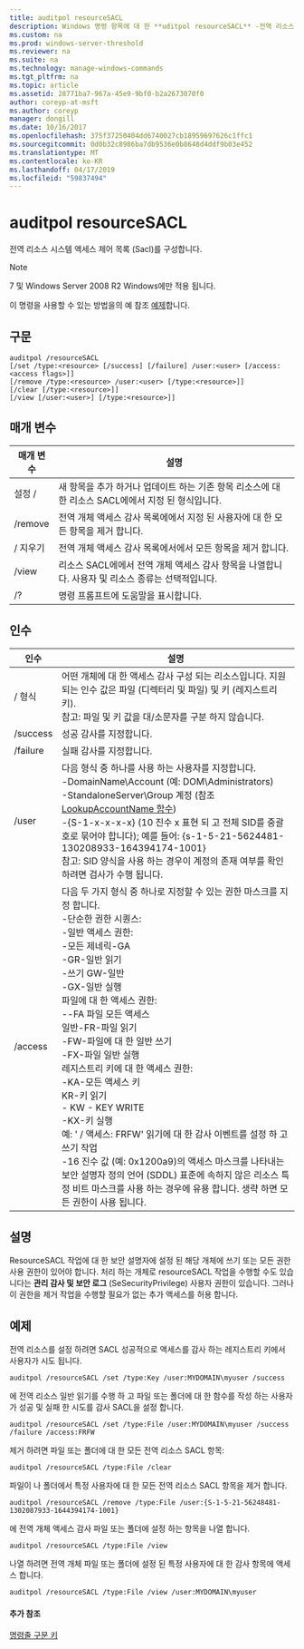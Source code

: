 ```yaml
---
title: auditpol resourceSACL
description: Windows 명령 항목에 대 한 **uditpol resourceSACL** -전역 리소스 시스템 액세스 제어 목록 (Sacl)를 구성 합니다.
ms.custom: na
ms.prod: windows-server-threshold
ms.reviewer: na
ms.suite: na
ms.technology: manage-windows-commands
ms.tgt_pltfrm: na
ms.topic: article
ms.assetid: 28771ba7-967a-45e9-9bf0-b2a2673070f0
author: coreyp-at-msft
ms.author: coreyp
manager: dongill
ms.date: 10/16/2017
ms.openlocfilehash: 375f37250404dd6740027cb18959697626c1ffc1
ms.sourcegitcommit: 0d0b32c8986ba7db9536e0b8648d4ddf9b03e452
ms.translationtype: MT
ms.contentlocale: ko-KR
ms.lasthandoff: 04/17/2019
ms.locfileid: "59837494"
---
```

# <a name="auditpol-resourcesacl"></a>auditpol resourceSACL



전역 리소스 시스템 액세스 제어 목록 (Sacl)를 구성합니다.

> [!NOTE]
> 7 및 Windows Server 2008 R2 Windows에만 적용 됩니다.

이 명령을 사용할 수 있는 방법을의 예 참조 [예제](#BKMK_Examples)합니다.

## <a name="syntax"></a>구문

```
auditpol /resourceSACL
[/set /type:<resource> [/success] [/failure] /user:<user> [/access:<access flags>]]
[/remove /type:<resource> /user:<user> [/type:<resource>]]
[/clear [/type:<resource>]]
[/view [/user:<user>] [/type:<resource>]]
```

## <a name="parameters"></a>매개 변수

|매개 변수|설명|
|---------|-----------|
|설정 /|새 항목을 추가 하거나 업데이트 하는 기존 항목 리소스에 대 한 리소스 SACL에에서 지정 된 형식입니다.|
|/remove|전역 개체 액세스 감사 목록에에서 지정 된 사용자에 대 한 모든 항목을 제거 합니다.|
|/ 지우기|전역 개체 액세스 감사 목록에서에서 모든 항목을 제거 합니다.|
|/view|리소스 SACL에에서 전역 개체 액세스 감사 항목을 나열합니다. 사용자 및 리소스 종류는 선택적입니다.|
|/?|명령 프롬프트에 도움말을 표시합니다.|

## <a name="arguments"></a>인수

|인수|설명|
|--------|-----------|
|/ 형식|어떤 개체에 대 한 액세스 감사 구성 되는 리소스입니다. 지원 되는 인수 값은 파일 (디렉터리 및 파일) 및 키 (레지스트리 키).</br>참고: 파일 및 키 값을 대/소문자를 구분 하지 않습니다.|
|/success|성공 감사를 지정합니다.|
|/failure|실패 감사를 지정합니다.|
|/user|다음 형식 중 하나를 사용 하는 사용자를 지정합니다.</br>-DomainName\Account (예: DOM\Administrators)</br>-StandaloneServer\Group 계정 (참조 [LookupAccountName 함수](https://msdn.microsoft.com/library/windows/desktop/aa379159(v=vs.85).aspx))</br>-{S-1-x-x-x-x} (10 진수 x 표현 되 고 전체 SID를 중괄호로 묶어야 합니다); 예를 들어: {s-1-5-21-5624481-130208933-164394174-1001}</br>    참고:     SID 양식을 사용 하는 경우이 계정의 존재 여부를 확인 하려면 검사가 수행 됩니다.|
|/access|다음 두 가지 형식 중 하나로 지정할 수 있는 권한 마스크를 지정 합니다.</br>-단순한 권한 시퀀스:</br>    -일반 액세스 권한:</br>        -모든 제네릭-GA</br>        -GR-일반 읽기</br>        -쓰기 GW-일반</br>        -GX-일반 실행</br>    파일에 대 한 액세스 권한:</br>        --FA 파일 모든 액세스</br>        일반-FR-파일 읽기</br>        -FW-파일에 대 한 일반 쓰기</br>        -FX-파일 일반 실행</br>    레지스트리 키에 대 한 액세스 권한:</br>        -KA-모든 액세스 키</br>        KR-키 읽기</br>        -   KW - KEY WRITE</br>        -KX-키 실행</br>    예: ' / 액세스: FRFW' 읽기에 대 한 감사 이벤트를 설정 하 고 쓰기 작업</br>-16 진수 값 (예: 0x1200a9)의 액세스 마스크를 나타내는</br>    보안 설명자 정의 언어 (SDDL) 표준에 속하지 않은 리소스 특정 비트 마스크를 사용 하는 경우에 유용 합니다. 생략 하면 모든 권한이 사용 됩니다.|

## <a name="remarks"></a>설명

ResourceSACL 작업에 대 한 보안 설명자에 설정 된 해당 개체에 쓰기 또는 모든 권한 사용 권한이 있어야 합니다. 처리 하는 개체로 resourceSACL 작업을 수행할 수도 있습니다는 **관리 감사 및 보안 로그** (SeSecurityPrivilege) 사용자 권한이 있습니다. 그러나이 권한을 제거 작업을 수행할 필요가 없는 추가 액세스를 허용 합니다.

## <a name="BKMK_Examples"></a>예제

전역 리소스를 설정 하려면 SACL 성공적으로 액세스를 감사 하는 레지스트리 키에서 사용자가 시도 됩니다.
```
auditpol /resourceSACL /set /type:Key /user:MYDOMAIN\myuser /success
```
에 전역 리소스 일반 읽기를 수행 하 고 파일 또는 폴더에 대 한 함수를 작성 하는 사용자가 성공 및 실패 한 시도를 감사 SACL을 설정 합니다.
```
auditpol /resourceSACL /set /type:File /user:MYDOMAIN\myuser /success /failure /access:FRFW
```
제거 하려면 파일 또는 폴더에 대 한 모든 전역 리소스 SACL 항목:
```
auditpol /resourceSACL /type:File /clear
```
파일이 나 폴더에서 특정 사용자에 대 한 모든 전역 리소스 SACL 항목을 제거 합니다.
```
auditpol /resourceSACL /remove /type:File /user:{S-1-5-21-56248481-1302087933-1644394174-1001}
```
에 전역 개체 액세스 감사 파일 또는 폴더에 설정 하는 항목을 나열 합니다.
```
auditpol /resourceSACL /type:File /view
```
나열 하려면 전역 개체 파일 또는 폴더에 설정 된 특정 사용자에 대 한 감사 항목에 액세스 합니다.
```
auditpol /resourceSACL /type:File /view /user:MYDOMAIN\myuser
```

#### <a name="additional-references"></a>추가 참조

[명령줄 구문 키](command-line-syntax-key.md)